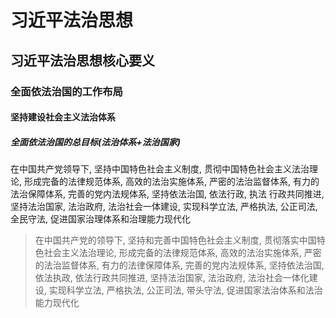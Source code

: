 # 习近平法治思想
## 习近平法治思想核心要义
### 全面依法治国的工作布局
#### 坚持建设社会主义法治体系
##### 全面依法治国的总目标(法治体系+法治国家)
在中国共产党领导下, 坚持中国特色社会主义制度, 贯彻中国特色社会主义法治理论, 形成完备的法律规范体系, 高效的法治实施体系, 严密的法治监督体系, 有力的法治保障体系, 完善的党内法规体系, 坚持依法治国, 依法行政, 执法
行政共同推进, 坚持法治国家, 法治政府, 法治社会一体建设, 实现科学立法, 严格执法, 公正司法, 全民守法, 促进国家治理体系和治理能力现代化
> 在中国共产党的领导下, 坚持和完善中国特色社会主义制度, 贯彻落实中国特色社会主义法治理论, 形成完备的法律规范体系, 高效的法治实施体系, 严密的法治监督体系, 有力的法律保障体系, 完善的党内法规体系, 坚持依法治国, 依法执政, 依法行政共同推进, 坚持法治国家, 法治政府, 法治社会一体化建设, 实现科学立法, 严格执法, 公正司法, 带头守法, 促进国家法治体系和法治能力现代化
